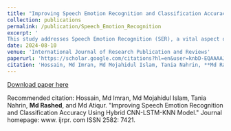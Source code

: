 ```yaml
---
title: "Improving Speech Emotion Recognition and Classification Accuracy Using Hybrid CNN-LSTM-KNN Model"
collection: publications
permalink: /publication/Speech_Emotion_Recognition
excerpt: '
This study addresses Speech Emotion Recognition (SER), a vital aspect of human-computer interaction, using a hybrid model combining CNN, LSTM, and KNN algorithms. The CNN extracts acoustic features from speech spectrograms, while LSTM captures temporal dependencies. KNN classifies emotional states based on these features. The model, tested on the TESS dataset, achieves high accuracy and robustness, outperforming traditional methods. It holds promise for real-world applications in sentiment analysis, virtual assistants, and more, advancing SER techniques for improved human-computer interaction.'
date: 2024-08-10
venue: 'International Journal of Research Publication and Reviews'
paperurl: 'https://scholar.google.com/citations?hl=en&user=knbD-EQAAAAJ'
citation: 'Hossain, Md Imran, Md Mojahidul Islam, Tania Nahrin, **Md Rashed**, and Md Atiqur. "Improving Speech Emotion Recognition and Classification Accuracy Using Hybrid CNN-LSTM-KNN Model." Journal homepage: www. ijrpr. com ISSN 2582: 7421.'
---
```



[Download paper here](https://www.researchgate.net/profile/Md-Rashed-23/publication/384067491_Improving_Speech_Emotion_Recognition_and_Classification_Accuracy_Using_Hybrid_CNN-LSTM-KNN_Model/links/66e8664901cba963bf2491b4/Improving-Speech-Emotion-Recognition-and-Classification-Accuracy-Using-Hybrid-CNN-LSTM-KNN-Model.pdf)

Recommended citation: Hossain, Md Imran, Md Mojahidul Islam, Tania Nahrin, **Md Rashed**, and Md Atiqur. "Improving Speech Emotion Recognition and Classification Accuracy Using Hybrid CNN-LSTM-KNN Model." Journal homepage: www. ijrpr. com ISSN 2582: 7421.
